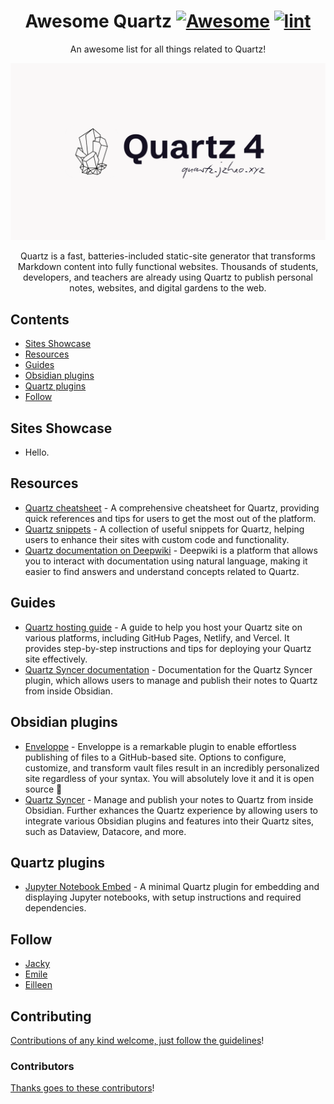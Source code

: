 <div align="center">

<!-- title -->

<!--lint ignore no-dead-urls-->

# Awesome Quartz [![Awesome](https://awesome.re/badge.svg)](https://awesome.re) [![lint](https://github.com/quartz-community/awesome-quartz/actions/workflows/lint.yaml/badge.svg)](https://github.com/quartz-community/awesome-quartz/actions/workflows/lint.yaml)

<!-- subtitle -->

An awesome list for all things related to Quartz!

<!-- image -->

<a href="https://quartz.jzhao.xyz/" target="_blank" rel="noopener noreferrer">
  <img src="./og-image.png" />
</a>

<!-- description -->

Quartz is a fast, batteries-included static-site generator that transforms Markdown content into fully functional websites. Thousands of students, developers, and teachers are already using Quartz to publish personal notes, websites, and digital gardens to the web.

</div>

<!-- TOC -->

## Contents

- [Sites Showcase](#sites-showcase)
- [Resources](#resources)
- [Guides](#guides)
- [Obsidian plugins](#obsidian-plugins)
- [Quartz plugins](#quartz-plugins)
- [Follow](#follow)

<!-- CONTENT -->

## Sites Showcase

<!-- list of showcase sites using Quartz -->

- Hello.

## Resources

<!-- list of resources related to Quartz -->

- [Quartz cheatsheet](https://quartz.eilleeenz.com/Quartz-Cheatsheet) - A comprehensive cheatsheet for Quartz, providing quick references and tips for users to get the most out of the platform.
- [Quartz snippets](https://quartz.eilleeenz.com/Quartz-Snippets) - A collection of useful snippets for Quartz, helping users to enhance their sites with custom code and functionality.
- [Quartz documentation on Deepwiki](https://deepwiki.com/jackyzha0/quartz) - Deepwiki is a platform that allows you to interact with documentation using natural language, making it easier to find answers and understand concepts related to Quartz.

## Guides

<!-- list of guides to help users get started with Quartz -->

- [Quartz hosting guide](https://quartz.jzhao.xyz/hosting) - A guide to help you host your Quartz site on various platforms, including GitHub Pages, Netlify, and Vercel. It provides step-by-step instructions and tips for deploying your Quartz site effectively.
- [Quartz Syncer documentation](https://saberzero1.github.io/quartz-syncer-docs/) - Documentation for the Quartz Syncer plugin, which allows users to manage and publish their notes to Quartz from inside Obsidian.

## Obsidian plugins

<!-- list of Obsidian plugins that are useful for Quartz users -->

- [Enveloppe](https://enveloppe.ovh/) - Enveloppe is a remarkable plugin to enable effortless publishing of files to a GitHub-based site. Options to configure, customize, and transform vault files result in an incredibly personalized site regardless of your syntax. You will absolutely love it and it is open source 💙
- [Quartz Syncer](https://github.com/saberzero1/quartz-syncer) - Manage and publish your notes to Quartz from inside Obsidian. Further exhances the Quartz experience by allowing users to integrate various Obsidian plugins and features into their Quartz sites, such as Dataview, Datacore, and more.

## Quartz plugins

<!-- list of Quartz plugins -->

- [Jupyter Notebook Embed](https://github.com/vazome/quartz-jupyter-embed-display) - A minimal Quartz plugin for embedding and displaying Jupyter notebooks, with setup instructions and required dependencies.

<!-- END CONTENT -->

## Follow

- [Jacky](https://github.com/jackyzha0)
- [Emile](https://github.com/saberzero1)
- [Eilleen](https://github.com/fanteastick)

## Contributing

[Contributions of any kind welcome, just follow the guidelines](contributing.md)!

### Contributors

[Thanks goes to these contributors](https://github.com/quartz-community/awesome-quartz/graphs/contributors)!
